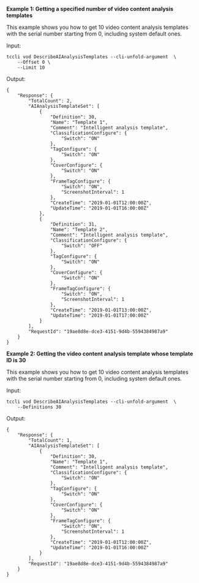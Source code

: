 **Example 1: Getting a specified number of video content analysis templates**

This example shows you how to get 10 video content analysis templates with the serial number starting from 0, including system default ones.

Input: 

```
tccli vod DescribeAIAnalysisTemplates --cli-unfold-argument  \
    --Offset 0 \
    --Limit 10
```

Output: 
```
{
    "Response": {
        "TotalCount": 2,
        "AIAnalysisTemplateSet": [
            {
                "Definition": 30,
                "Name": "Template 1",
                "Comment": "Intelligent analysis template",
                "ClassificationConfigure": {
                    "Switch": "ON"
                },
                "TagConfigure": {
                    "Switch": "ON"
                },
                "CoverConfigure": {
                    "Switch": "ON"
                },
                "FrameTagConfigure": {
                    "Switch": "ON",
                    "ScreenshotInterval": 1
                },
                "CreateTime": "2019-01-01T12:00:00Z",
                "UpdateTime": "2019-01-01T16:00:00Z"
            },
            {
                "Definition": 31,
                "Name": "Template 2",
                "Comment": "Intelligent analysis template",
                "ClassificationConfigure": {
                    "Switch": "OFF"
                },
                "TagConfigure": {
                    "Switch": "ON"
                },
                "CoverConfigure": {
                    "Switch": "ON"
                },
                "FrameTagConfigure": {
                    "Switch": "ON",
                    "ScreenshotInterval": 1
                },
                "CreateTime": "2019-01-01T13:00:00Z",
                "UpdateTime": "2019-01-01T17:00:00Z"
            }
        ],
        "RequestId": "19ae8d8e-dce3-4151-9d4b-5594384987a9"
    }
}
```

**Example 2: Getting the video content analysis template whose template ID is 30**

This example shows you how to get 10 video content analysis templates with the serial number starting from 0, including system default ones.

Input: 

```
tccli vod DescribeAIAnalysisTemplates --cli-unfold-argument  \
    --Definitions 30
```

Output: 
```
{
    "Response": {
        "TotalCount": 1,
        "AIAnalysisTemplateSet": [
            {
                "Definition": 30,
                "Name": "Template 1",
                "Comment": "Intelligent analysis template",
                "ClassificationConfigure": {
                    "Switch": "ON"
                },
                "TagConfigure": {
                    "Switch": "ON"
                },
                "CoverConfigure": {
                    "Switch": "ON"
                },
                "FrameTagConfigure": {
                    "Switch": "ON",
                    "ScreenshotInterval": 1
                },
                "CreateTime": "2019-01-01T12:00:00Z",
                "UpdateTime": "2019-01-01T16:00:00Z"
            }
        ],
        "RequestId": "19ae8d8e-dce3-4151-9d4b-5594384987a9"
    }
}
```

